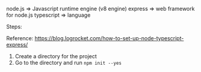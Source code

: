 node.js => Javascript runtime engine (v8 engine)
express => web framework for node.js
typescript => language

Steps:

Reference: https://blog.logrocket.com/how-to-set-up-node-typescript-express/

1. Create a directory for the project
2. Go to the directory and run `npm init --yes`
